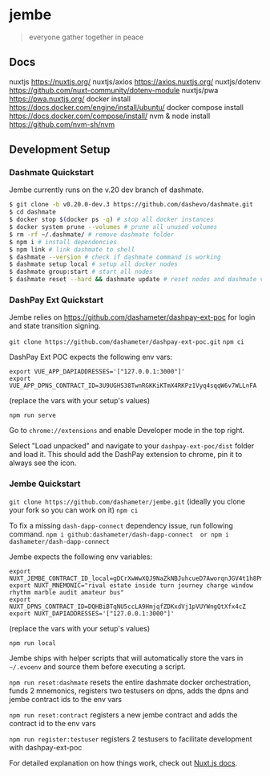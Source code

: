 # jembe

> everyone gather together in peace
## Docs 
nuxtjs https://nuxtjs.org/
nuxtjs/axios https://axios.nuxtjs.org/
nuxtjs/dotenv https://github.com/nuxt-community/dotenv-module
nuxtjs/pwa https://pwa.nuxtjs.org/
docker install https://docs.docker.com/engine/install/ubuntu/
docker compose install https://docs.docker.com/compose/install/
nvm & node install https://github.com/nvm-sh/nvm

## Development Setup

### Dashmate Quickstart

Jembe currently runs on the v.20 dev branch of dashmate.

```bash
$ git clone -b v0.20.0-dev.3 https://github.com/dashevo/dashmate.git
$ cd dashmate
$ docker stop $(docker ps -q) # stop all docker instances
$ docker system prune --volumes # prune all unused volumes
$ rm -rf ~/.dashmate/ # remove dashmate folder
$ npm i # install dependencies
$ npm link # link dashmate to shell
$ dashmate --version # check if dashmate command is working
$ dashmate setup local # setup all docker nodes
$ dashmate group:start # start all nodes
$ dashmate reset --hard && dashmate update # reset nodes and dashmate version update
```

### DashPay Ext Quickstart

Jembe relies on https://github.com/dashameter/dashpay-ext-poc for login and state transition signing.

`git clone https://github.com/dashameter/dashpay-ext-poc.git`
`npm ci`

DashPay Ext POC expects the following env vars:

```
export VUE_APP_DAPIADDRESSES='["127.0.0.1:3000"]'
export VUE_APP_DPNS_CONTRACT_ID=3U9UGHS38TwnRGKKiKTmX4RKPz1Vyq4sqqW6v7WLLnFA
```

(replace the vars with your setup's values)

`npm run serve`

Go to `chrome://extensions` and enable Developer mode in the top right.

Select "Load unpacked" and navigate to your `dashpay-ext-poc/dist` folder and load it. This should add the DashPay extension to chrome, pin it to always see the icon.

### Jembe Quickstart

`git clone https://github.com/dashameter/jembe.git` (ideally you clone your fork so you can work on it)
`npm ci`

To fix a missing `dash-dapp-connect` dependency issue, run following command.
`npm i github:dashameter/dash-dapp-connect  or npm i dashameter/dash-dapp-connect`

Jembe expects the following env variables:

```
export NUXT_JEMBE_CONTRACT_ID_local=gDCrXwWwXQJ9NaZkNBJuhcueD7AworqnJGV4t1h8PmH
export NUXT_MNEMONIC="rival estate inside turn journey charge window rhythm marble audit amateur bus"
export NUXT_DPNS_CONTRACT_ID=DQHBiBTqNU5ccLA9HmjqfZDKxdVj1pVUYWngQtXfx4cZ
export NUXT_DAPIADDRESSES='["127.0.0.1:3000"]'
```

(replace the vars with your setup's values)

`npm run local`

Jembe ships with helper scripts that will automatically store the vars in `~/.evoenv` and source them before executing a script.

`npm run reset:dashmate` resets the entire dashmate docker orchestration, funds 2 mnemonics, registers two testusers on dpns, adds the dpns and jembe contract ids to the env vars

`npm run reset:contract` registers a new jembe contract and adds the contract id to the env vars

`npm run register:testuser` registers 2 testusers to facilitate development with dashpay-ext-poc

For detailed explanation on how things work, check out [Nuxt.js docs](https://nuxtjs.org).
